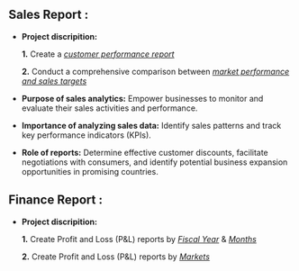 ## Sales Report :


- **Project discripition:** 

    **1.** Create a _[customer performance report](https://github.com/rahulreddychalla/Excel-Sales_Analysis/blob/main/Customer%20Performance%20Report.pdf)_ 

    **2.** Conduct a comprehensive comparison between _[market performance and sales targets](https://github.com/rahulreddychalla/Excel-Sales_Analysis/blob/main/Customer%20Performance%20Report.pdf)_

- **Purpose of sales analytics:** Empower businesses to monitor and evaluate their sales activities and performance.

- **Importance of analyzing sales data:** Identify sales patterns and track key performance indicators (KPIs).

- **Role of reports:** Determine effective customer discounts, facilitate negotiations with consumers, and identify potential business expansion opportunities in promising countries.


## Finance Report :

- **Project discripition:** 

    **1.** Create Profit and Loss (P&L) reports by _[Fiscal Year](https://github.com/rahulreddychalla/Excel-Sales_Analysis/blob/main/P%26L%20Statement%20by%20Fiscal%20Year.pdf)_ & _[Months](https://github.com/rahulreddychalla/Excel-Sales_Analysis/blob/main/P%26L%20Statement%20by%20Months.pdf)_ 

   **2.** Create Profit and Loss (P&L) reports by _[Markets](https://github.com/rahulreddychalla/Excel-Sales_Analysis/blob/main/P%26L%20Statement%20by%20Markets.pdf)_
